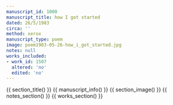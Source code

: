 ```yaml
---
manuscript_id: 1000
manuscript_title: how I got started
dated: 26/5/1983
circa: ''
method: xerox
manuscript_type: poem
image: poem1983-05-26-how_i_got_started.jpg
notes: null
works_included:
- work_id: 1507
  altered: 'no'
  edited: 'no'
---
```


{{ section_title() }}
{{ manuscript_info() }}
{{ section_image() }}
{{ notes_section() }}
{{ works_section() }}
